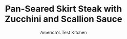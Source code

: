 ---
layout: ../../layouts/MarkdownPostLayout.astro
title: Pan-Seared Skirt Steak with Zucchini and Scallion Sauce
author: America's Test Kitchen
pubDate: 2023-03-15
description: "This vibrant, no-cook blender sauce is the perfect accompaniment to quick-cooking skirt steak."
image_url: https://res.cloudinary.com/hksqkdlah/image/upload/ar_1:1,c_fill,dpr_2.0,f_auto,fl_lossy.progressive.strip_profile,g_faces:auto,q_auto:low,w_344/27364_sfs-pan-seared-skirt-steak-with-zucchini-and-scallion-sauce-006
tags: ["Main Courses","Beef","Quick","Cookbook Collection"]
calories: 2777
protein: 36
carbohydrates: 7
fats: 
fiber: 2
ingredients: ["1 cup, fresh parsley leaves","8 , scallions, white parts minced, green parts cut into 1-inch pieces","1/2 cup plus 3 tablespoons, extra-virgin olive oil","1/4 cup, water","4 teaspoons, red wine vinegar","1 tablespoon, Dijon mustard",", Salt and pepper","1 (1 1/2-pound), skirt steak, trimmed and cut into 4 equal parts","2 medium, zucchini, cut into 1/2-inch chunks"]
serves: 4
time: ""
instructions: ["Process parsley, scallion greens, 1/2 cup oil, water, vinegar, mustard, 1/2 teaspoon salt, and 1/2 teaspoon pepper in blender until smooth, about 1 minute. Set aside.","Pat steak dry with paper towels and season with salt and pepper. Heat 2 tablespoons oil in 12-inch nonstick skillet over medium-high heat until just smoking. Cook steak until well browned and meat registers 120 to 125 degrees (for medium-rare), about 2 minutes per side. Transfer steak to carving board and tent with foil.","Add remaining 1 tablespoon oil and zucchini to now-empty skillet and cook over medium-high heat, without stirring, until zucchini is well browned, about 2 minutes. Stir and continue to cook until softened, about 3 minutes. Off heat, add scallion whites and 2 tablespoons scallion sauce and stir to coat zucchini. Season with salt and pepper to taste. Slice steak thin against grain. Serve with zucchini and remaining scallion sauce."]
nutrition: ["872 mg Potassium","305 mg Phosphorus","77 mg Calcium","5 mg Iron","68 mg Magnesium","872 mg Sodium","10 mg Zinc","59 g Fat","9 mg Niacin (B3)","37 g Monounsaturated","5 g Polyunsaturated","43 mg Vitamin C","109 mg Cholesterol","13 g Saturated","1 g Trans","2 g Fiber","71 µg Folate (food)","3 g Sugars","339 µg Vitamin K","267 g Water","7 g Carbs","71 µg Folate equivalent (total)","36 g Protein","6 mg Vitamin E","4 µg Vitamin B12","95 µg Vitamin A","694 kcal Energy","2777 calories"]
notes: "For tender meat, slice the steak against the grain."
---